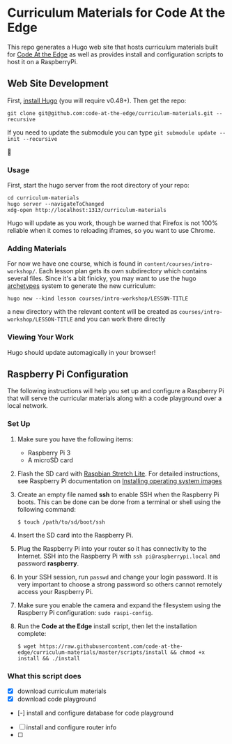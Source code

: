 # Curriculum Materials for Code At the Edge

This repo generates a Hugo web site that hosts curriculum materials built for [Code At the Edge](https://github.com/code-at-the-edge) as well as provides install and configuration scripts to host it on a RaspberryPi.


## Web Site Development

First, [install Hugo](https://gohugo.io/getting-started/installing/) (you will require v0.48+). Then get the repo:

```shell
git clone git@github.com:code-at-the-edge/curriculum-materials.git --recursive
```

If you need to update the submodule you can type  `git submodule update --init --recursive`

:rocket:

### Usage

First, start the hugo server from the root directory of your repo:

```shell
cd curriculum-materials
hugo server --navigateToChanged
xdg-open http://localhost:1313/curriculum-materials
```

Hugo will update as you work, though be warned that Firefox is not 100% reliable when it comes to reloading iframes, so you want to use Chrome.

### Adding Materials

For now we have one course, which is found in `content/courses/intro-workshop/`. Each lesson plan gets its own subdirectory which contains several files. Since it's a bit finicky, you may want to use the hugo [archetypes](https://gohugo.io/content-management/archetypes/) system to generate the new curriculum:

```shell
hugo new --kind lesson courses/intro-workshop/LESSON-TITLE
```
a new directory with the relevant content will be created as `courses/intro-workshop/LESSON-TITLE` and you can work there directly

### Viewing Your Work

Hugo should update automagically in your browser!

## Raspberry Pi Configuration

The following instructions will help you set up and configure a Raspberry Pi that will serve the curricular materials along with a code playground over a local network.

### Set Up

1. Make sure you have the following items:

    - Raspberry Pi 3
    - A microSD card

1. Flash the SD card with [Raspbian Stretch Lite](https://www.raspberrypi.org/downloads/raspbian/). For detailed instructions, see Raspberry Pi documentation on [Installing operating system images](https://www.raspberrypi.org/documentation/installation/installing-images/)

1. Create an empty file named **ssh** to enable SSH when the Raspberry Pi boots. This can be done can be done from a terminal or shell using the following command:

    ```
    $ touch /path/to/sd/boot/ssh
    ```

1. Insert the SD card into the Raspberry Pi.

1. Plug the Raspberry Pi  into your router so it has connectivity to the Internet. SSH into the Raspberry Pi with `ssh pi@raspberrypi.local` and password **raspberry**.

1. In your SSH session, run `passwd` and change your login password. It is very important to choose a strong password so others cannot remotely access your Raspberry Pi.

1. Make sure you enable the camera and expand the filesystem using the Raspberry Pi configuration: `sudo raspi-config`.

1. Run the **Code at the Edge** install script, then let the installation complete:

    ```
    $ wget https://raw.githubusercontent.com/code-at-the-edge/curriculum-materials/master/scripts/install && chmod +x install && ./install
    ```
### What this script does

- [x] download curriculum materials
- [x] download code playground
- [-] install and configure database for code playground
- [ ] install and configure router info
- [ ]
